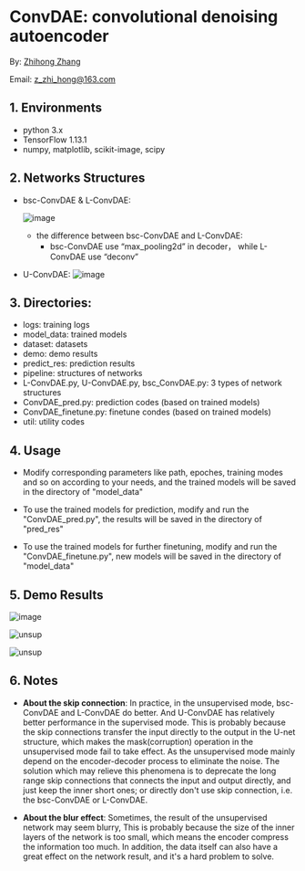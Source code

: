 # ConvDAE: convolutional denoising autoencoder
By: [Zhihong Zhang](https://github.com/dawnlh)

Email: z_zhi_hong@163.com

## 1. Environments

- python 3.x
- TensorFlow 1.13.1
- numpy, matplotlib, scikit-image, scipy


## 2. Networks Structures

- bsc-ConvDAE & L-ConvDAE: 

  ![image](https://github.com/dawnlh/ConvDAE/blob/master/pipeline/L-ConvDAE.png?raw=true)

  - the difference between bsc-ConvDAE and L-ConvDAE: 
    - bsc-ConvDAE use “max_pooling2d” in decoder， while L-ConvDAE use “deconv”

- U-ConvDAE: 
  ![image](https://github.com/dawnlh/ConvDAE/blob/master/pipeline/U-ConvDAE.png?raw=true)



## 3. Directories:

* logs: training logs
* model_data: trained models
* dataset: datasets
* demo: demo results
* predict_res: prediction results
* pipeline: structures of networks
* L-ConvDAE.py, U-ConvDAE.py, bsc_ConvDAE.py: 3 types of network structures
* ConvDAE_pred.py: prediction codes (based on trained models)
* ConvDAE_finetune.py: finetune condes (based on trained models)
* util: utility codes



## 4. Usage

- Modify corresponding parameters like path, epoches, training modes and so on according to your needs, and the trained models will be saved in the directory of "model_data"

- To use the trained models for prediction,  modify and run the "ConvDAE_pred.py", the results will be saved in the directory of "pred_res"
- To use the trained models for further finetuning,  modify and run the "ConvDAE_finetune.py", new models will be saved in the directory of "model_data"



## 5. Demo Results

![image](https://github.com/dawnlh/ConvDAE/blob/master/demo/unsup-ConvDAE_unsup_dots.png?raw=true)

![unsup](https://github.com/dawnlh/ConvDAE/blob/master/demo/sup-U-ConvDAE_N-MNIST-PIC.png?raw=true)

![unsup](https://github.com/dawnlh/ConvDAE/blob/master/demo/unsup-ConvDAE_unsup_N-MNIST-PIC.png?raw=true)



## 6. Notes

- **About the skip connection**: In practice, in the unsupervised mode, bsc-ConvDAE and L-ConvDAE do better. And U-ConvDAE has relatively better performance in the supervised mode. This is probably because the skip connections transfer the input directly to the output in the U-net structure, which makes the mask(corruption) operation in the unsupervised mode fail to take effect. As the unsupervised mode mainly depend on the encoder-decoder process to eliminate the noise. The solution which may relieve this phenomena is to deprecate the long range skip connections that connects the input and output directly, and just keep the inner short ones; or directly don't use skip connection, i.e. the bsc-ConvDAE or L-ConvDAE.


- **About the blur effect**: Sometimes, the result of the unsupervised network may seem blurry, This is probably because the size of the inner layers of the network is too small, which means the encoder compress the information too much. In addition, the data itself can also have a great effect on the network result, and it's a hard problem to solve.
